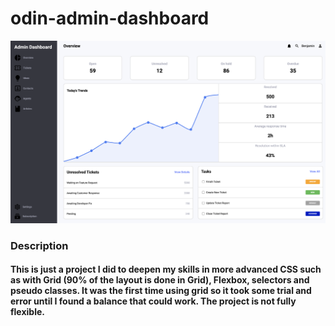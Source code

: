 # odin-admin-dashboard

<img src="dash.png" alt="drawing" width="1000"/>


### Description
#### This is just a project I did to deepen my skills in more advanced CSS such as with Grid (90% of the layout is done in Grid), Flexbox, selectors and pseudo classes. It was the first time using grid so it took some trial and error until I found a balance that could work. The project is not fully flexible. 
